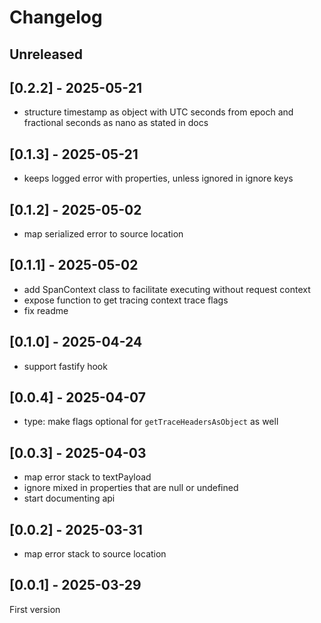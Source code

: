 # Changelog

## Unreleased

## [0.2.2] - 2025-05-21

- structure timestamp as object with UTC seconds from epoch and fractional seconds as nano as stated in docs

## [0.1.3] - 2025-05-21

- keeps logged error with properties, unless ignored in ignore keys

## [0.1.2] - 2025-05-02

- map serialized error to source location

## [0.1.1] - 2025-05-02

- add SpanContext class to facilitate executing without request context
- expose function to get tracing context trace flags
- fix readme

## [0.1.0] - 2025-04-24

- support fastify hook

## [0.0.4] - 2025-04-07

- type: make flags optional for `getTraceHeadersAsObject` as well

## [0.0.3] - 2025-04-03

- map error stack to textPayload
- ignore mixed in properties that are null or undefined
- start documenting api

## [0.0.2] - 2025-03-31

- map error stack to source location

## [0.0.1] - 2025-03-29

First version
